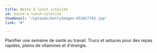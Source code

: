 ```yaml
---
title: Boîte à lunch vitalité
id: boite-a-lunch-vitalite
thumbnail: "/uploads/GettyImages-653827762.jpg"
link: "#"

---
```

Planifier une semaine de santé au travail. Trucs et astuces pour des repas rapides, pleins de vitamines et d'énergie.